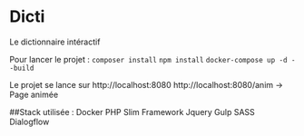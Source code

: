 # Dicti

Le dictionnaire intéractif

Pour lancer le projet : 
`composer install`
`npm install`
`docker-compose up -d --build`

Le projet se lance sur http://localhost:8080
http://localhost:8080/anim -> Page animée

##Stack utilisée :
Docker
PHP Slim Framework
Jquery
Gulp
SASS
Dialogflow
